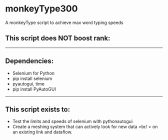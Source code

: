 # monkeyType300
A monkeyType script to achieve max word typing speeds
## This script does NOT boost rank: <br/>
---
## Dependencies: <br/>
- Selenium for Python
 - pip install selenium
- pyautogui, time
 - pip install PyAutoGUI
---
## This script exists to: <br/>
- Test the limits and speeds of selenium with pythonautogui
- Create a meshing system that can actively look for new data <br/ >
on an existing link and dataflow.
